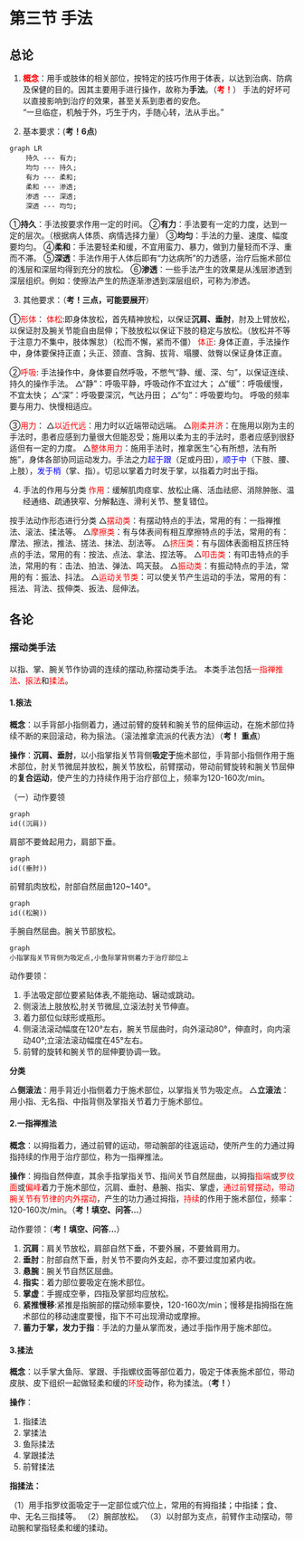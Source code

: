 # 第三节 手法

##  总论

1. **<font color=red>概念</font>**：用手或肢体的相关部位，按特定的技巧作用于体表，以达到治病、防病及保健的目的。因其主要用手进行操作，故称为**手法**。（**<font color=red>考！</font>**）
手法的好坏可以直接影响到治疗的效果，甚至关系到患者的安危。  
“一旦临症，机触于外，巧生于内，手随心转，法从手出。”

2. 基本要求：(**考！6点**)
```mermaid
graph LR
    持久 --- 有力;
    均匀 --- 持久;
    有力 --- 柔和;
    柔和 --- 渗透;
    渗透 --- 深透;
    深透 --- 均匀;
```
①**持久**：手法按要求作用一定的时间。
②**有力**：手法要有一定的力度，达到一定的层次。（根据病人体质、病情选择力量）
③**均匀**：手法的力量、速度、幅度要均匀。
④**柔和**：手法要轻柔和缓，不宜用蛮力、暴力，做到力量轻而不浮、重而不滞。
⑤**深透**：手法作用于人体后即有“力达病所”的力透感，治疗后施术部位的浅层和深层均得到充分的放松。
⑥**渗透**：一些手法产生的效果是从浅层渗透到深层组织。例如：使擦法产生的热逐渐渗透到深层组织，可称为渗透。

3. 其他要求：（**考！三点，可能要展开**）

①<font color=red>形体</font>：
<font color=red>体松</font>:即身体放松，首先精神放松，以保证**沉肩、垂肘**，肘及上臂放松，以保证肘及腕关节能自由屈伸；下肢放松以保证下肢的稳定与放松。（放松并不等于注意力不集中，肢体懈怠）（松而不懈，紧而不僵）
<font color=red>体正</font>:
身体正直，手法操作中，身体要保持正直；头正、颈直、含胸、拔背、塌腰、敛臀以保证身体正直。

②<font color=red>呼吸</font>:
手法操作中，身体要自然呼吸，不憋气“静、缓、深、匀”，以保证连续、持久的操作手法。
△“静”：呼吸平静，呼吸动作不宜过大；
△“缓”：呼吸缓慢，不宜太快；
△“深”：呼吸要深沉，气达丹田；
△“匀”：呼吸要均匀。
呼吸的频率要与用力、快慢相适应。

③<font color=red>用力</font>：
△<font color=red>以近代远</font>：用力时以近端带动远端。
△<font color=red>刚柔并济</font>：在施用以刚为主的手法时，患者应感到力量很大但能忍受；施用以柔为主的手法时，患者应感到很舒适但有一定的力度。
△<font color=red>整体用力</font>：施用手法时，推拿医生“心有所想，法有所施”，身体各部协同运动发力。手法之力<font color=blue>起于跟</font>（足或丹田），<font color=blue>顺于中</font>（下肢、腰、上肢），<font color=blue>发于梢</font>（掌、指）。切忌以掌着力时发于掌，以指着力时出于指。

4. 手法的作用与分类
<font color=red>作用</font>：缓解肌肉痉挛、放松止痛、活血祛瘀、消除肿胀、温经通络、疏通狭窄、分解黏连、滑利关节、整复错位。

按手法动作形态进行分类
△<font color=red>摆动类</font>：有摆动特点的手法，常用的有：一指禅推法、滚法、揉法等。
△<font color=red>摩擦类</font>：有与体表间有相互摩擦特点的手法，常用的有：摩法、擦法，推法、搓法、抹法、刮法等。
△<font color=red>挤压类</font>：有与固体表面相互挤压特点的手法，常用的有：按法、点法、拿法、捏法等。
△<font color=red>叩击类</font>：有叩击特点的手法，常用的有：击法、拍法、弹法、鸣天鼓。
△<font color=red>振动类</font>：有振动特点的手法，常用的有：振法、抖法。
△<font color=red>运动关节类</font>：可以使关节产生运动的手法，常用的有：摇法、背法、拔伸类、扳法、屈伸法。

## 各论

### 摆动类手法

以指、掌、腕关节作协调的连续的摆动,称摆动类手法。
本类手法包括<font color=red>一指禅推法、㨰法</font>和<font color=red>揉法</font>。

#### 1.㨰法

**概念**：以手背部小指侧着力，通过前臂的旋转和腕关节的屈伸运动，在施术部位持续不断的来回滚动，称为㨰法。（滚法推拿流派的代表方法）（**考！** **重点**）

**操作**：**沉肩、垂肘**，以小指掌指关节背侧**吸定于**施术部位，手背部小指侧作用于施术部位，肘关节微屈并放松，腕关节放松，前臂摆动，带动前臂旋转和腕关节屈伸的**复合运动**，使产生的力持续作用于治疗部位上，频率为120-160次/min。

（一）动作要领
```mermaid
graph
id((沉肩))
```
肩部不要耸起用力，肩部下垂。
```mermaid
graph
id((垂肘))
```
前臂肌肉放松，肘部自然屈曲120~140°。
```mermaid
graph
id((松腕))
```
手腕自然屈曲。腕关节部放松。

```mermaid
graph
小指掌指关节背侧为吸定点,小鱼际掌背侧着力于治疗部位上
```
动作要领：
1. 手法吸定部位要紧贴体表,不能拖动、辗动或跳动。
2. 侧滚法上肢放松,肘关节微屈,立滚法肘关节伸直。
3. 着力部位似球形或瓶形。
4. 侧滚法滚动幅度在120°左右，腕关节屈曲时，向外滚动80°，伸直时，向内滚动40°;立滚法滚动幅度在45°左右。
5. 前臂的旋转和腕关节的屈伸要协调一致。

**分类**

△**侧滚法**：用手背近小指侧着力于施术部位，以掌指关节为吸定点。
△**立滚法**：用小指、无名指、中指背侧及掌指关节着力于施术部位。

#### 2.一指禅推法

**概念**：以拇指着力，通过前臂的运动，带动腕部的往返运动，使所产生的力通过拇指持续的作用于治疗部位，称为一指禅推法。

**操作**：拇指自然伸直，其余手指掌指关节、指间关节自然屈曲，以拇指<font color=red>指端</font>或<font color=red>罗纹面</font>或<font color=red>偏峰</font>着力于施术部位，沉肩、垂肘、悬腕、指实、掌虚，<font color=red>通过前臂摆动，带动腕关节有节律的内外摆动</font>，产生的功力通过拇指，<font color=red>持续</font>的作用于施术部位，频率：120-160次/min。（**考！填空、问答...**）

动作要领：（**考！填空、问答...**）
1. **沉肩**：肩关节放松，肩部自然下垂，不要外展，不要耸肩用力。
2. **垂肘**：肘部自然下垂，肘关节不要向外支起，亦不要过度加紧内收。
3. **悬腕**：腕关节自然区屈曲。
4. **指实**：着力部位要吸定在施术部位。
5. **掌虚**：手握成空拳，四指及掌部均应放松。
6. **紧推慢移**:紧推是指腕部的摆动频率要快，120-160次/min；慢移是指拇指在施术部位的移动速度要慢，指下不可出现滑动或摩擦。
7. **蓄力于掌，发力于指**：手法的力量从掌而发，通过手指作用于施术部位。

#### 3.揉法

**概念**：以手掌大鱼际、掌跟、手指螺纹面等部位着力，吸定于体表施术部位，带动皮肤、皮下组织一起做轻柔和缓的<font color=red>环旋</font>动作，称为揉法。（**考！**）

**操作**：

1. 指揉法
2. 掌揉法
3. 鱼际揉法
4. 掌跟揉法
5. 前臂揉法

**指揉法：**

（1）用手指罗纹面吸定于一定部位或穴位上，常用的有拇指揉；中指揉；食、中、无名三指揉等。
（2）腕部放松。
（3）以肘部为支点，前臂作主动摆动，带动腕和掌指轻柔和缓的揉动。